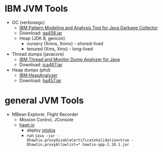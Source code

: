 # IBM JVM Tools

* GC (verbosegc)
    * [IBM Pattern Modeling and Analysis Tool for Java Garbage Collector](https://www.ibm.com/support/pages/ibm-pattern-modeling-and-analysis-tool-java-garbage-collector-pmat)
    * Download: [ga458.jar](https://public.dhe.ibm.com/software/websphere/appserv/support/tools/pmat/ga458.jar)
    * Heap (JDK 8, gencon)
        * nursery (Xmns, Xmnx) - shored-lived
        * tenured (Xms, Xmx) - long-lived
* Thread dumps (javacore)
    * [IBM Thread and Monitor Dump Analyzer for Java](https://www.ibm.com/support/pages/ibm-thread-and-monitor-dump-analyzer-java-tmda)
    * Download: [jca467.jar](https://public.dhe.ibm.com/software/websphere/appserv/support/tools/jca/jca467.jar)
* Heap dumps (phd)
    * [IBM HeapAnalyzer](https://www.ibm.com/support/pages/ibm-heapanalyzer)
    * Download: [ha457.jar](https://public.dhe.ibm.com/software/websphere/appserv/support/tools/HeapAnalyzer/ha457.jar)

# general JVM Tools

* MBean Explorer, Flight Recorder
    * Mission Control, JConsole
    * [hawt.io](https://hawt.io/docs/get-started/)
        * deploy [jolokia](https://jolokia.org/download.html)
        * run `java -jar -Dhawtio.proxyDisableCertificateValidation=true -Dhawtio.proxyAllowlist=* hawtio-app-2.10.1.jar`
